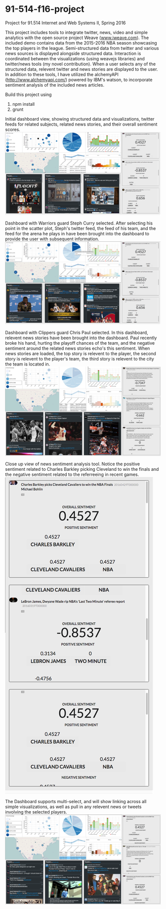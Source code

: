 # 91-514-f16-project
Project for 91.514 Internet and Web Systems II, Spring 2016

This project includes tools to integrate twitter, news, video and simple analytics with the open source project Weave (www.iweave.com). The included demo contains data from the 2015-2016 NBA season showcasing the top players in the league. Semi-structured data from twitter and various news sources is displayed alongside structured data. Interaction is coordinated between the visualizations (using weavejs libraries) and twitter/news tools (my novel contribution). When a user selects any of the structured data, relevent twitter and news stories are displayed to the user. In addition to these tools, I have utilized the alchemyAPI (http://www.alchemyapi.com/) powered by IBM's watson, to incorporate sentiment analysis of the included news articles. 

Build this project using
  1. npm install
  2. grunt


Initial dashboard view, showing structured data and visualizations, twitter feeds for related subjects, related news stories, and their overall sentiment scores.
![alt tag](https://github.com/zmaybury/91-514-f16-project/blob/master/images/Demo.png)


Dashboard with Warriors guard Steph Curry selected. After selecting his point in the scatter plot, Steph's twitter feed, the feed of his team, and the feed for the arena he plays in have been brought into the dashboard to provide the user with subsequent information.
![alt tag](https://github.com/zmaybury/91-514-f16-project/blob/master/images/Demo_Curry_Selection.png)


Dashboard with Clippers guard Chris Paul selected. In this dashboard, relevent news stories have been brought into the dashboard. Paul recently broke his hand, hurting the playoff chances of the team, and the negative sentiment around the related news stories echo's this sentiment. When news stories are loaded, the top story is relevent to the player, the second story is relevent to the player's team, the third story is relevent to the city the team is located in.
![alt tag](https://github.com/zmaybury/91-514-f16-project/blob/master/images/Demo_Paul_Selection_Recent_Injury_Negative.png)
  

Close up view of news sentiment analysis tool. Notice the positive sentiment related to Charles Barkley picking Cleveland to win the finals and the negative sentiment related to the referreeing in recent games.<br/> 
![alt tag](https://github.com/zmaybury/91-514-f16-project/blob/master/images/News_Sentiment_Analysis.png)


The Dashboard supports multi-select, and will show linking across all simple visualizations, as well as pull in any relevent news or tweets involving the selected players.
![alt tag](https://github.com/zmaybury/91-514-f16-project/blob/master/images/Demo_Multi_Select.png)

